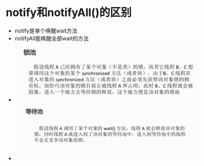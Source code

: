 # notify和notifyAll\(\)的区别

* notify是单个唤醒wait方法
* notifyAll能唤醒全部wait的方法
* ![](/notify/1.png)
* ![](/notify/2.png)



